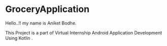 # GroceryApplication

Hello..!! my name is Aniket Bodhe.

This Project is a part of Virtual Internship Android Application Development Using Kotlin 
.



